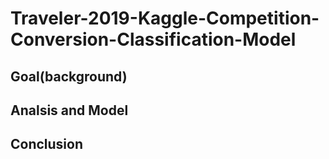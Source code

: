 # Traveler-2019-Kaggle-Competition-Conversion-Classification-Model
## Goal(background)
## Analsis and Model
## Conclusion
